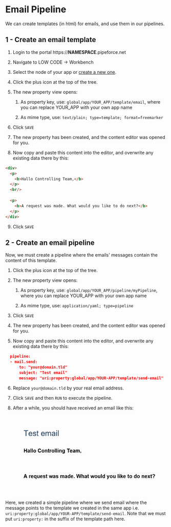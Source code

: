 # Email Pipeline

We can create templates (in html) for emails, and use them in our pipelines.

## 1 - Create an email template

1.  Login to the portal https://**NAMESPACE**.pipeforce.net
    
2.  Navigate to LOW CODE → Workbench
    
3.  Select the node of your app or [create a new one](create-app).
    
4.  Click the plus icon at the top of the tree.
    
5.  The new property view opens:
    
    1.  As property key, use: `global/app/YOUR_APP/template/email`, where you can replace YOUR_APP with your own app name
        
    2.  As mime type, use: `text/plain; type=template; format=freemarker`
        
6.  Click `SAVE`
    
7.  The new property has been created, and the content editor was opened for you.
    
8.  Now copy and paste this content into the editor, and overwrite any existing data there by this:

```html
<div>
  <p>
    <b>Hallo Controlling Team,</b>
  </p>
  <br/>

  <p>
    <b>A request was made. What would you like to do next?</b>
  </p>
</div>
```

9.  Click `SAVE`


## 2 - Create an email pipeline
    
Now, we must create a pipeline where the emails' messages contain the content of this template.

1.  Click the plus icon at the top of the tree.
    
2.  The new property view opens:
    
    1.  As property key, use: `global/app/YOUR_APP/pipeline/myPipeline`, where you can replace YOUR_APP with your own app name
        
    2.  As mime type, use: `application/yaml; type=pipeline`
        
3.  Click `SAVE`
    
4.  The new property has been created, and the content editor was opened for you.
    
5.  Now copy and paste this content into the editor, and overwrite any existing data there by this:

```json
  pipeline:
  - mail.send:
      to: "your@domain.tld"
      subject: "Test email"
      message: "uri:property:global/app/YOUR-APP/template/send-email"
```

6.  Replace `your@domain.tld` by your real email address.
    
7.  Click `SAVE` and then `RUN` to execute the pipeline.

8.  After a while, you should have received an email like this:

    ![](../img/email-template.PNG)

Here, we created a simple pipeline where we send email where the message points to the template we created in the same app i.e. `uri:property:global/app/YOUR-APP/template/send-email`. Note that we must put `uri:property:` in the suffix of the template path here.



